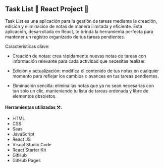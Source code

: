 ## Task List 📓  React Project 💫

Task List es una aplicación para la gestión de tareas mediante la creación, edición y eliminación de notas de manera ilimitada y eficiente. Esta aplicación, desarrollada en React, te brinda la herramienta perfecta para mantener un registro organizado de tus tareas pendientes.

Características clave:
- Creación de notas: crea rápidamente nuevas notas de tareas con información relevante para cada actividad que necesitas realizar.

- Edición y actualización: modifica el contenido de tus notas en cualquier momento para reflejar los cambios o avances en tus tareas pendientes.

- Eliminación sencilla: elimina las notas que ya no sean necesarias con tan solo un clic, manteniendo tu lista de tareas ordenada y libre de elementos obsoletos.

#### Herramientas utilizadas ⚒️:

- HTML
- CSS
- Saas
- JavaScript
- React JS
- Visual Studio Code
- React Starter Kit
- GitHub
- GitHub Pages


  

